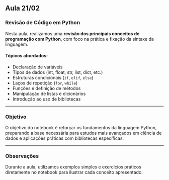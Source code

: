 ## Aula 21/02

### Revisão de Código em Python

Nesta aula, realizamos uma **revisão dos principais conceitos de programação com Python**, com foco na prática e fixação da sintaxe da linguagem.

#### Tópicos abordados:
- Declaração de variáveis
- Tipos de dados (int, float, str, list, dict, etc.)
- Estruturas condicionais (`if`, `elif`, `else`)
- Laços de repetição (`for`, `while`)
- Funções e definição de métodos
- Manipulação de listas e dicionários
- Introdução ao uso de bibliotecas

---

### Objetivo

O objetivo do notebook é reforçar os fundamentos da linguagem Python, preparando a base necessária para estudos mais avançados em ciência de dados e aplicações práticas com bibliotecas específicas.

---

### Observações

Durante a aula, utilizamos exemplos simples e exercícios práticos diretamente no notebook para ilustrar cada conceito apresentado.
